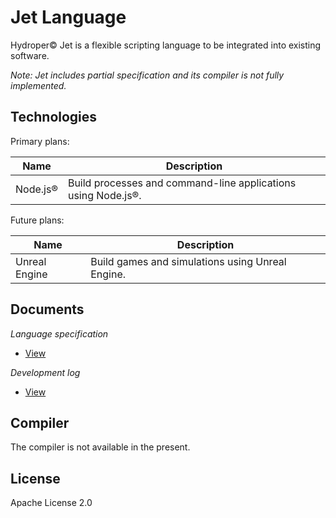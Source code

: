 # Jet Language

Hydroper© Jet is a flexible scripting language to be integrated into existing software.

*Note: Jet includes partial specification and its compiler is not fully implemented.*

## Technologies

Primary plans:

| Name | Description |
| ---- | ----------- |
| Node.js® | Build processes and command-line applications using Node.js®. |

Future plans:

| Name | Description |
| ---- | ----------- |
| Unreal Engine | Build games and simulations using Unreal Engine. |

## Documents

*Language specification*

* [View](https://hydroper-jet.github.io/lang/spec/1.0/live)

*Development log*

* [View](./misc/development-log.md)

## Compiler

The compiler is not available in the present.

## License

Apache License 2.0